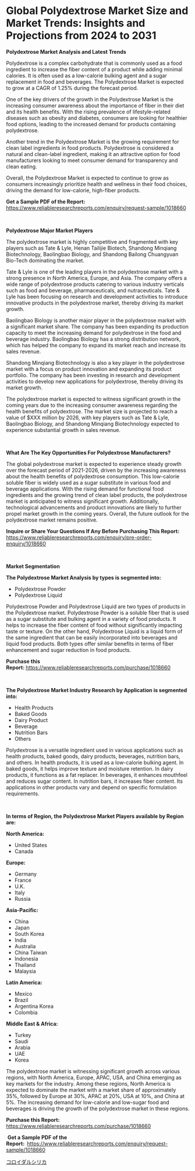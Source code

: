<p><h1>Global Polydextrose Market Size and Market Trends: Insights and Projections from 2024 to 2031</h1></p><p><strong>Polydextrose Market Analysis and Latest Trends</strong></p>
<p><p>Polydextrose is a complex carbohydrate that is commonly used as a food ingredient to increase the fiber content of a product while adding minimal calories. It is often used as a low-calorie bulking agent and a sugar replacement in food and beverages. The Polydextrose Market is expected to grow at a CAGR of 1.25% during the forecast period.</p><p>One of the key drivers of the growth in the Polydextrose Market is the increasing consumer awareness about the importance of fiber in their diet and its health benefits. With the rising prevalence of lifestyle-related diseases such as obesity and diabetes, consumers are looking for healthier food options, leading to the increased demand for products containing polydextrose.</p><p>Another trend in the Polydextrose Market is the growing requirement for clean label ingredients in food products. Polydextrose is considered a natural and clean-label ingredient, making it an attractive option for food manufacturers looking to meet consumer demand for transparency and clean eating.</p><p>Overall, the Polydextrose Market is expected to continue to grow as consumers increasingly prioritize health and wellness in their food choices, driving the demand for low-calorie, high-fiber products.</p></p>
<p><strong>Get a Sample PDF of the Report:&nbsp;</strong> <a href="https://www.reliableresearchreports.com/enquiry/request-sample/1018660">https://www.reliableresearchreports.com/enquiry/request-sample/1018660</a></p>
<p>&nbsp;</p>
<p><strong>Polydextrose Major Market Players</strong></p>
<p><p>The polydextrose market is highly competitive and fragmented with key players such as Tate & Lyle, Henan Tailijie Biotech, Shandong Minqiang Biotechnology, Baolingbao Biology, and Shandong Bailong Chuangyuan Bio-Tech dominating the market.</p><p>Tate & Lyle is one of the leading players in the polydextrose market with a strong presence in North America, Europe, and Asia. The company offers a wide range of polydextrose products catering to various industry verticals such as food and beverage, pharmaceuticals, and nutraceuticals. Tate & Lyle has been focusing on research and development activities to introduce innovative products in the polydextrose market, thereby driving its market growth.</p><p>Baolingbao Biology is another major player in the polydextrose market with a significant market share. The company has been expanding its production capacity to meet the increasing demand for polydextrose in the food and beverage industry. Baolingbao Biology has a strong distribution network, which has helped the company to expand its market reach and increase its sales revenue.</p><p>Shandong Minqiang Biotechnology is also a key player in the polydextrose market with a focus on product innovation and expanding its product portfolio. The company has been investing in research and development activities to develop new applications for polydextrose, thereby driving its market growth.</p><p>The polydextrose market is expected to witness significant growth in the coming years due to the increasing consumer awareness regarding the health benefits of polydextrose. The market size is projected to reach a value of $XXX million by 2026, with key players such as Tate & Lyle, Baolingbao Biology, and Shandong Minqiang Biotechnology expected to experience substantial growth in sales revenue.</p></p>
<p>&nbsp;</p>
<p><strong>What Are The Key Opportunities For Polydextrose Manufacturers?</strong></p>
<p><p>The global polydextrose market is expected to experience steady growth over the forecast period of 2021-2026, driven by the increasing awareness about the health benefits of polydextrose consumption. This low-calorie soluble fiber is widely used as a sugar substitute in various food and beverage applications. With the rising demand for functional food ingredients and the growing trend of clean label products, the polydextrose market is anticipated to witness significant growth. Additionally, technological advancements and product innovations are likely to further propel market growth in the coming years. Overall, the future outlook for the polydextrose market remains positive.</p></p>
<p><strong>Inquire or Share Your Questions If Any Before Purchasing This Report:</strong> <a href="https://www.reliableresearchreports.com/enquiry/pre-order-enquiry/1018660">https://www.reliableresearchreports.com/enquiry/pre-order-enquiry/1018660</a></p>
<p>&nbsp;</p>
<p><strong>Market Segmentation</strong></p>
<p><strong>The Polydextrose Market Analysis by types is segmented into:</strong></p>
<p><ul><li>Polydextrose Powder</li><li>Polydextrose Liquid</li></ul></p>
<p><p>Polydextrose Powder and Polydextrose Liquid are two types of products in the Polydextrose market. Polydextrose Powder is a soluble fiber that is used as a sugar substitute and bulking agent in a variety of food products. It helps to increase the fiber content of food without significantly impacting taste or texture. On the other hand, Polydextrose Liquid is a liquid form of the same ingredient that can be easily incorporated into beverages and liquid food products. Both types offer similar benefits in terms of fiber enhancement and sugar reduction in food products.</p></p>
<p><strong>Purchase this Report:&nbsp;</strong><a href="https://www.reliableresearchreports.com/purchase/1018660">https://www.reliableresearchreports.com/purchase/1018660</a></p>
<p>&nbsp;</p>
<p><strong>The Polydextrose Market Industry Research by Application is segmented into:</strong></p>
<p><ul><li>Health Products</li><li>Baked Goods</li><li>Dairy Product</li><li>Beverage</li><li>Nutrition Bars</li><li>Others</li></ul></p>
<p><p>Polydextrose is a versatile ingredient used in various applications such as health products, baked goods, dairy products, beverages, nutrition bars, and others. In health products, it is used as a low-calorie bulking agent. In baked goods, it helps improve texture and moisture retention. In dairy products, it functions as a fat replacer. In beverages, it enhances mouthfeel and reduces sugar content. In nutrition bars, it increases fiber content. Its applications in other products vary and depend on specific formulation requirements.</p></p>
<p>&nbsp;</p>
<p><strong>In terms of Region, the Polydextrose Market Players available by Region are:</strong></p>
<p>
    <p> <strong> North America: </strong>
        <ul>
            <li>United States</li>
            <li>Canada</li>
        </ul>
        </p> 
    <p> <strong> Europe: </strong>
        <ul>
            <li>Germany</li>
            <li>France</li>
            <li>U.K.</li>
            <li>Italy</li>
            <li>Russia</li>
        </ul>
        </p> 
    <p> <strong> Asia-Pacific: </strong>
        <ul>
            <li>China</li>
            <li>Japan</li>
            <li>South Korea</li>
            <li>India</li>
            <li>Australia</li>
            <li>China Taiwan</li>
            <li>Indonesia</li>
            <li>Thailand</li>
            <li>Malaysia</li>
        </ul>
        </p> 
    <p> <strong> Latin America: </strong>
        <ul>
            <li>Mexico</li>
            <li>Brazil</li>
            <li>Argentina Korea</li>
            <li>Colombia</li>
        </ul>
        </p> 
    <p> <strong> Middle East & Africa: </strong>
        <ul>
            <li>Turkey</li>
            <li>Saudi</li>
            <li>Arabia</li>
            <li>UAE</li>
            <li>Korea</li>
        </ul>
    </p>
    </p>
<p><p>The polydextrose market is witnessing significant growth across various regions, with North America, Europe, APAC, USA, and China emerging as key markets for the industry. Among these regions, North America is expected to dominate the market with a market share of approximately 35%, followed by Europe at 30%, APAC at 20%, USA at 10%, and China at 5%. The increasing demand for low-calorie and low-sugar food and beverages is driving the growth of the polydextrose market in these regions.</p></p>
<p><strong>Purchase this Report: </strong><a href="https://www.reliableresearchreports.com/purchase/1018660">https://www.reliableresearchreports.com/purchase/1018660</a></p>
<p>&nbsp;<strong>Get a Sample PDF of the Report:&nbsp;&nbsp;</strong><a href="https://www.reliableresearchreports.com/enquiry/request-sample/1018660">https://www.reliableresearchreports.com/enquiry/request-sample/1018660</a></p>
<p><strong></strong></p>
<p><p><a href="https://github.com/ycmtqqhvk3273/Market-Research-Report-List-1/blob/main/975658917324.md">コロイダルシリカ</a></p></p>